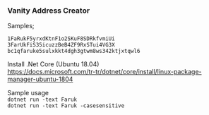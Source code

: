 ### Vanity Address Creator  

Samples;
```  
1FaRukF5yrxdKtnF1o2SKuF8SDRkfvmiUi  
3FarUkFiS35icuzzBeB4ZF9RxSTui4VG3X  
bc1qfaruke5sulxkkt4dgh3gtwm8ws342ktjxtqwl6
```

Install .Net Core (Ubuntu 18.04)  
https://docs.microsoft.com/tr-tr/dotnet/core/install/linux-package-manager-ubuntu-1804  

Sample usage  
`dotnet run -text Faruk`  
`dotnet run -text Faruk -casesensitive`  